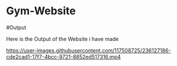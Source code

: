 # Gym-Website

#Output

Here is the Output of the Website i have made

https://user-images.githubusercontent.com/117508725/236127186-cde2cad1-17f7-4bcc-9721-8852ed517316.mp4

